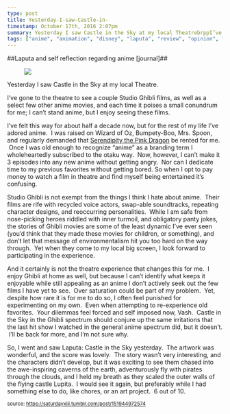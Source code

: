 ```yaml
---
type: post
title: Yesterday-I-saw-Castle-in-
timestamp: October 17th, 2016 2:07pm
summary: Yesterday I saw Castle in the Sky at my local TheatrebrppI’ve gone to the theatre to see a couple Studio Ghibli films as well as a select fewI’ve felt this way for about half a decade now but for the rest of my life I’ve adored anime  I was raised on Wizard of Oz BumpetyBoo Mrs Spoon Studio Ghibli is not exempt from the things I think I hate about anime  Their films are rife with recycled voice actors swapable soundtracks repeatAnd it certainly is not the theatre experience that changes this for me  I enjoy Ghibli at home as well but because I can’t identify what keeps it enSo I went and saw Laputa Castle in the Sky yesterday  The artwork was wonderful and the score was lovely  The story wasn’t very interesting and t
tags: ["anime", "animation", "disney", "laputa", "review", "opinion", "journal", "Thoughts", "movie"]
---
```

##Laputa and self reflection regarding anime [journal]##
                    <figure data-orig-width="540" data-orig-height="770" class="tmblr-full"><img src="https://64.media.tumblr.com/e480cc0e91d334f6c8f6c49a7f6ada76/tumblr_inline_of7ju2dfl21rnrp45_540.jpg" data-orig-width="540" data-orig-height="770"/></figure>
Yesterday I saw Castle in the Sky at my local Theatre.<br/>

I’ve gone to the theatre to see a couple Studio Ghibli films, as well as a select few other anime movies, and each time it poises a small conundrum for me; I can’t stand anime, but I enjoy seeing these films.

I’ve felt this way for about half a decade now, but for the rest of my life I’ve adored anime.  I was raised on Wizard of Oz, Bumpety-Boo, Mrs. Spoon, and regularly demanded that <a href="http://t.umblr.com/redirect?z=https%3A%2F%2Fwww.youtube.com%2Fwatch%3Fv%3DPbSIsDRiuTw&amp;t=ZWE0M2M3YjUyY2NmNjRmYmRiMDAwOTNjOTA1YjcwYzkzNGIwODEwZSxFQTAzVlRCcw%3D%3D&amp;b=t%3A4Dx-RtxNVkeJxeOPkCZIPA&amp;m=1" target="_blank">Serendipity the Pink Dragon</a> be rented for me.  Once I was old enough to recognize “anime” as a branding term I wholeheartedly subscribed to the otaku way.  Now, however, I can’t make it 3 episodes into any new anime without getting angry.  Nor can I dedicate time to my previous favorites without getting bored. So when I opt to pay money to watch a film in theatre and find myself being entertained it’s confusing.

Studio Ghibli is not exempt from the things I think I hate about anime.  Their films are rife with recycled voice actors, swap-able soundtracks, repeating character designs, and reoccurring personalities.  While I am safe from nose-picking heroes riddled with inner turmoil, and obligatory panty jokes, the stories of Ghibli movies are some of the least dynamic I’ve ever seen (you’d think that they made these movies for children, or something), and don’t let that message of environmentalism hit you too hard on the way through.  Yet when they come to my local big screen, I look forward to participating in the experience.

And it certainly is not the theatre experience that changes this for me.  I enjoy Ghibli at home as well, but because I can’t identify what keeps it enjoyable while still appealing as an anime I don’t actively seek out the few films I have yet to see.  Over saturation could be part of my problem.  Yet, despite how rare it is for me to do so, I often feel punished for experimenting on my own.  Even when attempting to re-experience old favorites.  Your dilemmas feel forced and self imposed now, Vash.  Castle in the Sky in the Ghibli spectrum should conjure up the same irritations that the last hit show I watched in the general anime spectrum did, but it doesn’t.  I’ll be back for more, and I’m not sure why.

So, I went and saw Laputa: Castle in the Sky yesterday.  The artwork was wonderful, and the score was lovely.  The story wasn’t very interesting, and the characters didn’t develop, but it was exciting to see them chased into the awe-inspiring caverns of the earth, adventurously fly with pirates through the clouds, and I held my breath as they scaled the outer walls of the flying castle Lupita.  I would see it again, but preferably while I had something else to do, like chores, or an art project.  6 out of 10.

                
                
                
                
                
                
                                
<small>source: https://saturdayxiii.tumblr.com/post/151944972574</small>
